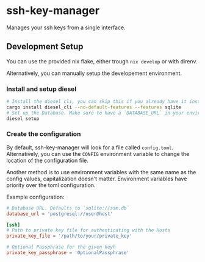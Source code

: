 # ssh-key-manager

Manages your ssh keys from a single interface.


## Development Setup

You can use the provided nix flake, either trough `nix develop` or with direnv.

Alternatively, you can manually setup the developement environment.

### Install and setup diesel

```sh
# Install the diesel cli, you can skip this if you already have it installed
cargo install diesel_cli --no-default-features --features sqlite
# Set up the Database. Make sure to have a `DATABASE_URL` in your environment
diesel setup
```

### Create the configuration

By default, ssh-key-manager will look for a file called `config.toml`.
Alternatively, you can use the `CONFIG` environment variable to change the location of the configuration file.

Another method is to use environment variables with the same name as the config values, capitalization doesn't matter.
Environment variables have priority over the toml configuration.

Example configuration:
```toml
# Database URL. Defaults to `sqlite://ssm.db`
database_url = 'postgresql://user@host'

[ssh]
# Path to private key file for authenticating with the Hosts
private_key_file = '/path/to/your/private_key'

# Optional Passphrase for the given keyh
private_key_passphrase = 'OptionalPassphrase'
```
